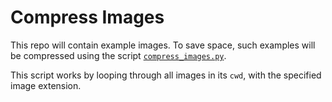 # Compress Images #

This repo will contain example images.  To save space, such examples 
will be compressed using the script [`compress_images.py`](./compress_images.py).

This script works by looping through all images in its `cwd`, with 
the specified image extension.